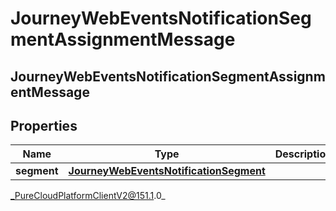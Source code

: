 # JourneyWebEventsNotificationSegmentAssignmentMessage

## JourneyWebEventsNotificationSegmentAssignmentMessage

## Properties

|Name | Type | Description | Notes|
|------------ | ------------- | ------------- | -------------|
| **segment** | [**JourneyWebEventsNotificationSegment**](JourneyWebEventsNotificationSegment) |  | [optional] |



_PureCloudPlatformClientV2@151.1.0_
